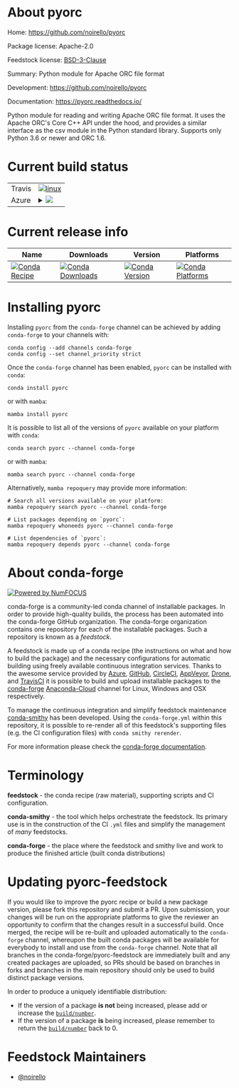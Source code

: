 About pyorc
===========

Home: https://github.com/noirello/pyorc

Package license: Apache-2.0

Feedstock license: [BSD-3-Clause](https://github.com/conda-forge/pyorc-feedstock/blob/main/LICENSE.txt)

Summary: Python module for Apache ORC file format

Development: https://github.com/noirello/pyorc

Documentation: https://pyorc.readthedocs.io/

Python module for reading and writing Apache ORC
file format. It uses the Apache ORC's Core C++ API
under the hood, and provides a similar interface as
the csv module in the Python standard library.
Supports only Python 3.6 or newer and ORC 1.6.


Current build status
====================


<table><tr>
    <td>Travis</td>
    <td>
      <a href="https://app.travis-ci.com/conda-forge/pyorc-feedstock">
        <img alt="linux" src="https://img.shields.io/travis/com/conda-forge/pyorc-feedstock/main.svg?label=Linux">
      </a>
    </td>
  </tr>
    
  <tr>
    <td>Azure</td>
    <td>
      <details>
        <summary>
          <a href="https://dev.azure.com/conda-forge/feedstock-builds/_build/latest?definitionId=11694&branchName=main">
            <img src="https://dev.azure.com/conda-forge/feedstock-builds/_apis/build/status/pyorc-feedstock?branchName=main">
          </a>
        </summary>
        <table>
          <thead><tr><th>Variant</th><th>Status</th></tr></thead>
          <tbody><tr>
              <td>linux_64_python3.10.____cpython</td>
              <td>
                <a href="https://dev.azure.com/conda-forge/feedstock-builds/_build/latest?definitionId=11694&branchName=main">
                  <img src="https://dev.azure.com/conda-forge/feedstock-builds/_apis/build/status/pyorc-feedstock?branchName=main&jobName=linux&configuration=linux_64_python3.10.____cpython" alt="variant">
                </a>
              </td>
            </tr><tr>
              <td>linux_64_python3.11.____cpython</td>
              <td>
                <a href="https://dev.azure.com/conda-forge/feedstock-builds/_build/latest?definitionId=11694&branchName=main">
                  <img src="https://dev.azure.com/conda-forge/feedstock-builds/_apis/build/status/pyorc-feedstock?branchName=main&jobName=linux&configuration=linux_64_python3.11.____cpython" alt="variant">
                </a>
              </td>
            </tr><tr>
              <td>linux_64_python3.8.____73_pypy</td>
              <td>
                <a href="https://dev.azure.com/conda-forge/feedstock-builds/_build/latest?definitionId=11694&branchName=main">
                  <img src="https://dev.azure.com/conda-forge/feedstock-builds/_apis/build/status/pyorc-feedstock?branchName=main&jobName=linux&configuration=linux_64_python3.8.____73_pypy" alt="variant">
                </a>
              </td>
            </tr><tr>
              <td>linux_64_python3.8.____cpython</td>
              <td>
                <a href="https://dev.azure.com/conda-forge/feedstock-builds/_build/latest?definitionId=11694&branchName=main">
                  <img src="https://dev.azure.com/conda-forge/feedstock-builds/_apis/build/status/pyorc-feedstock?branchName=main&jobName=linux&configuration=linux_64_python3.8.____cpython" alt="variant">
                </a>
              </td>
            </tr><tr>
              <td>linux_64_python3.9.____73_pypy</td>
              <td>
                <a href="https://dev.azure.com/conda-forge/feedstock-builds/_build/latest?definitionId=11694&branchName=main">
                  <img src="https://dev.azure.com/conda-forge/feedstock-builds/_apis/build/status/pyorc-feedstock?branchName=main&jobName=linux&configuration=linux_64_python3.9.____73_pypy" alt="variant">
                </a>
              </td>
            </tr><tr>
              <td>linux_64_python3.9.____cpython</td>
              <td>
                <a href="https://dev.azure.com/conda-forge/feedstock-builds/_build/latest?definitionId=11694&branchName=main">
                  <img src="https://dev.azure.com/conda-forge/feedstock-builds/_apis/build/status/pyorc-feedstock?branchName=main&jobName=linux&configuration=linux_64_python3.9.____cpython" alt="variant">
                </a>
              </td>
            </tr><tr>
              <td>linux_aarch64_python3.10.____cpython</td>
              <td>
                <a href="https://dev.azure.com/conda-forge/feedstock-builds/_build/latest?definitionId=11694&branchName=main">
                  <img src="https://dev.azure.com/conda-forge/feedstock-builds/_apis/build/status/pyorc-feedstock?branchName=main&jobName=linux&configuration=linux_aarch64_python3.10.____cpython" alt="variant">
                </a>
              </td>
            </tr><tr>
              <td>linux_aarch64_python3.11.____cpython</td>
              <td>
                <a href="https://dev.azure.com/conda-forge/feedstock-builds/_build/latest?definitionId=11694&branchName=main">
                  <img src="https://dev.azure.com/conda-forge/feedstock-builds/_apis/build/status/pyorc-feedstock?branchName=main&jobName=linux&configuration=linux_aarch64_python3.11.____cpython" alt="variant">
                </a>
              </td>
            </tr><tr>
              <td>linux_aarch64_python3.8.____73_pypy</td>
              <td>
                <a href="https://dev.azure.com/conda-forge/feedstock-builds/_build/latest?definitionId=11694&branchName=main">
                  <img src="https://dev.azure.com/conda-forge/feedstock-builds/_apis/build/status/pyorc-feedstock?branchName=main&jobName=linux&configuration=linux_aarch64_python3.8.____73_pypy" alt="variant">
                </a>
              </td>
            </tr><tr>
              <td>linux_aarch64_python3.8.____cpython</td>
              <td>
                <a href="https://dev.azure.com/conda-forge/feedstock-builds/_build/latest?definitionId=11694&branchName=main">
                  <img src="https://dev.azure.com/conda-forge/feedstock-builds/_apis/build/status/pyorc-feedstock?branchName=main&jobName=linux&configuration=linux_aarch64_python3.8.____cpython" alt="variant">
                </a>
              </td>
            </tr><tr>
              <td>linux_aarch64_python3.9.____73_pypy</td>
              <td>
                <a href="https://dev.azure.com/conda-forge/feedstock-builds/_build/latest?definitionId=11694&branchName=main">
                  <img src="https://dev.azure.com/conda-forge/feedstock-builds/_apis/build/status/pyorc-feedstock?branchName=main&jobName=linux&configuration=linux_aarch64_python3.9.____73_pypy" alt="variant">
                </a>
              </td>
            </tr><tr>
              <td>linux_aarch64_python3.9.____cpython</td>
              <td>
                <a href="https://dev.azure.com/conda-forge/feedstock-builds/_build/latest?definitionId=11694&branchName=main">
                  <img src="https://dev.azure.com/conda-forge/feedstock-builds/_apis/build/status/pyorc-feedstock?branchName=main&jobName=linux&configuration=linux_aarch64_python3.9.____cpython" alt="variant">
                </a>
              </td>
            </tr><tr>
              <td>osx_64_python3.10.____cpython</td>
              <td>
                <a href="https://dev.azure.com/conda-forge/feedstock-builds/_build/latest?definitionId=11694&branchName=main">
                  <img src="https://dev.azure.com/conda-forge/feedstock-builds/_apis/build/status/pyorc-feedstock?branchName=main&jobName=osx&configuration=osx_64_python3.10.____cpython" alt="variant">
                </a>
              </td>
            </tr><tr>
              <td>osx_64_python3.11.____cpython</td>
              <td>
                <a href="https://dev.azure.com/conda-forge/feedstock-builds/_build/latest?definitionId=11694&branchName=main">
                  <img src="https://dev.azure.com/conda-forge/feedstock-builds/_apis/build/status/pyorc-feedstock?branchName=main&jobName=osx&configuration=osx_64_python3.11.____cpython" alt="variant">
                </a>
              </td>
            </tr><tr>
              <td>osx_64_python3.8.____73_pypy</td>
              <td>
                <a href="https://dev.azure.com/conda-forge/feedstock-builds/_build/latest?definitionId=11694&branchName=main">
                  <img src="https://dev.azure.com/conda-forge/feedstock-builds/_apis/build/status/pyorc-feedstock?branchName=main&jobName=osx&configuration=osx_64_python3.8.____73_pypy" alt="variant">
                </a>
              </td>
            </tr><tr>
              <td>osx_64_python3.8.____cpython</td>
              <td>
                <a href="https://dev.azure.com/conda-forge/feedstock-builds/_build/latest?definitionId=11694&branchName=main">
                  <img src="https://dev.azure.com/conda-forge/feedstock-builds/_apis/build/status/pyorc-feedstock?branchName=main&jobName=osx&configuration=osx_64_python3.8.____cpython" alt="variant">
                </a>
              </td>
            </tr><tr>
              <td>osx_64_python3.9.____73_pypy</td>
              <td>
                <a href="https://dev.azure.com/conda-forge/feedstock-builds/_build/latest?definitionId=11694&branchName=main">
                  <img src="https://dev.azure.com/conda-forge/feedstock-builds/_apis/build/status/pyorc-feedstock?branchName=main&jobName=osx&configuration=osx_64_python3.9.____73_pypy" alt="variant">
                </a>
              </td>
            </tr><tr>
              <td>osx_64_python3.9.____cpython</td>
              <td>
                <a href="https://dev.azure.com/conda-forge/feedstock-builds/_build/latest?definitionId=11694&branchName=main">
                  <img src="https://dev.azure.com/conda-forge/feedstock-builds/_apis/build/status/pyorc-feedstock?branchName=main&jobName=osx&configuration=osx_64_python3.9.____cpython" alt="variant">
                </a>
              </td>
            </tr>
          </tbody>
        </table>
      </details>
    </td>
  </tr>
</table>

Current release info
====================

| Name | Downloads | Version | Platforms |
| --- | --- | --- | --- |
| [![Conda Recipe](https://img.shields.io/badge/recipe-pyorc-green.svg)](https://anaconda.org/conda-forge/pyorc) | [![Conda Downloads](https://img.shields.io/conda/dn/conda-forge/pyorc.svg)](https://anaconda.org/conda-forge/pyorc) | [![Conda Version](https://img.shields.io/conda/vn/conda-forge/pyorc.svg)](https://anaconda.org/conda-forge/pyorc) | [![Conda Platforms](https://img.shields.io/conda/pn/conda-forge/pyorc.svg)](https://anaconda.org/conda-forge/pyorc) |

Installing pyorc
================

Installing `pyorc` from the `conda-forge` channel can be achieved by adding `conda-forge` to your channels with:

```
conda config --add channels conda-forge
conda config --set channel_priority strict
```

Once the `conda-forge` channel has been enabled, `pyorc` can be installed with `conda`:

```
conda install pyorc
```

or with `mamba`:

```
mamba install pyorc
```

It is possible to list all of the versions of `pyorc` available on your platform with `conda`:

```
conda search pyorc --channel conda-forge
```

or with `mamba`:

```
mamba search pyorc --channel conda-forge
```

Alternatively, `mamba repoquery` may provide more information:

```
# Search all versions available on your platform:
mamba repoquery search pyorc --channel conda-forge

# List packages depending on `pyorc`:
mamba repoquery whoneeds pyorc --channel conda-forge

# List dependencies of `pyorc`:
mamba repoquery depends pyorc --channel conda-forge
```


About conda-forge
=================

[![Powered by
NumFOCUS](https://img.shields.io/badge/powered%20by-NumFOCUS-orange.svg?style=flat&colorA=E1523D&colorB=007D8A)](https://numfocus.org)

conda-forge is a community-led conda channel of installable packages.
In order to provide high-quality builds, the process has been automated into the
conda-forge GitHub organization. The conda-forge organization contains one repository
for each of the installable packages. Such a repository is known as a *feedstock*.

A feedstock is made up of a conda recipe (the instructions on what and how to build
the package) and the necessary configurations for automatic building using freely
available continuous integration services. Thanks to the awesome service provided by
[Azure](https://azure.microsoft.com/en-us/services/devops/), [GitHub](https://github.com/),
[CircleCI](https://circleci.com/), [AppVeyor](https://www.appveyor.com/),
[Drone](https://cloud.drone.io/welcome), and [TravisCI](https://travis-ci.com/)
it is possible to build and upload installable packages to the
[conda-forge](https://anaconda.org/conda-forge) [Anaconda-Cloud](https://anaconda.org/)
channel for Linux, Windows and OSX respectively.

To manage the continuous integration and simplify feedstock maintenance
[conda-smithy](https://github.com/conda-forge/conda-smithy) has been developed.
Using the ``conda-forge.yml`` within this repository, it is possible to re-render all of
this feedstock's supporting files (e.g. the CI configuration files) with ``conda smithy rerender``.

For more information please check the [conda-forge documentation](https://conda-forge.org/docs/).

Terminology
===========

**feedstock** - the conda recipe (raw material), supporting scripts and CI configuration.

**conda-smithy** - the tool which helps orchestrate the feedstock.
                   Its primary use is in the construction of the CI ``.yml`` files
                   and simplify the management of *many* feedstocks.

**conda-forge** - the place where the feedstock and smithy live and work to
                  produce the finished article (built conda distributions)


Updating pyorc-feedstock
========================

If you would like to improve the pyorc recipe or build a new
package version, please fork this repository and submit a PR. Upon submission,
your changes will be run on the appropriate platforms to give the reviewer an
opportunity to confirm that the changes result in a successful build. Once
merged, the recipe will be re-built and uploaded automatically to the
`conda-forge` channel, whereupon the built conda packages will be available for
everybody to install and use from the `conda-forge` channel.
Note that all branches in the conda-forge/pyorc-feedstock are
immediately built and any created packages are uploaded, so PRs should be based
on branches in forks and branches in the main repository should only be used to
build distinct package versions.

In order to produce a uniquely identifiable distribution:
 * If the version of a package **is not** being increased, please add or increase
   the [``build/number``](https://docs.conda.io/projects/conda-build/en/latest/resources/define-metadata.html#build-number-and-string).
 * If the version of a package **is** being increased, please remember to return
   the [``build/number``](https://docs.conda.io/projects/conda-build/en/latest/resources/define-metadata.html#build-number-and-string)
   back to 0.

Feedstock Maintainers
=====================

* [@noirello](https://github.com/noirello/)

